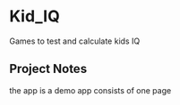 # Kid_IQ
Games to test and calculate kids IQ

## Project Notes
the app is a demo app consists of one page
